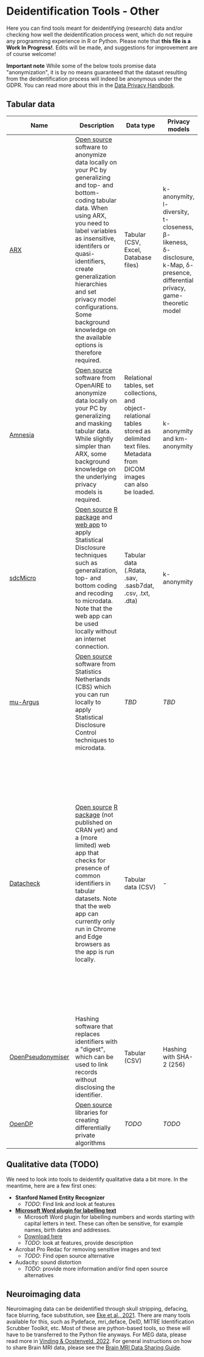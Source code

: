 # Deidentification Tools - Other

Here you can find tools meant for deidentifying (research) data and/or checking how well the deidentification process went, which do not require any programming experience in R or Python.
Please note that **this file is a Work In Progress!**. Edits will be made, and suggestions for improvement are of course welcome!

**Important note** 
While some of the below tools promise data "anonymization", it is by no means guaranteed that the dataset resulting from the deidentification process will indeed be anonymous under the GDPR. 
You can read more about this in the [Data Privacy Handbook](https://utrechtuniversity.github.io/dataprivacyhandbook/personal-data-assess.html).

## Tabular data

| Name | Description | Data type | Privacy models | Other features | Maintenance | GitHub stars | More info | License |
|---|---|---|---|---|---|---|---|---|
| [ARX](https://arx.deidentifier.org/anonymization-tool/) | [Open source](https://github.com/arx-deidentifier/arx) software to anonymize data locally on your PC by generalizing and top- and bottom-coding tabular data. When using ARX, you need to label variables as insensitive, identifers or quasi-identifiers, create generalization hierarchies and set privacy model configurations. Some background knowledge on the available options is therefore required. | Tabular (CSV, Excel, Database files) | k-anonymity, l-diversity, t-closeness, β-likeness, δ-disclosure, k-Map, δ-presence, differential privacy, game-theoretic model | Can analyze both the privacy risks and utility of the output data and calculates a way to achieve minimal information loss whil satisfying the set criteria. Has an API and software library. | Active | 500-1000 | [Instruction video](https://www.youtube.com/watch?v=N8I-sxmMfqQ) | [Apache 2.0](https://www.apache.org/licenses/LICENSE-2.0) |
| [Amnesia](https://amnesia.openaire.eu/) | [Open source](https://github.com/dTsitsigkos/Amnesia) software from OpenAIRE to anonymize data locally on your PC by generalizing and masking tabular data. While slightly simpler than ARX, some background knowledge on the underlying privacy models is required. | Relational tables, set collections, and object-relational tables stored as delimited text files. Metadata from DICOM images can also be loaded. | k-anonymity and km-anonymity | Can export to Zenodo and Dataverse. | Active | 100-500 | [Online demo](https://amnesia.openaire.eu/amnesia/), [tutorials](https://amnesia.openaire.eu/tutorials.html), [documentation](https://amnesia.openaire.eu/about-documentation.html#) | [BSD-3 Clause](https://github.com/dTsitsigkos/Amnesia/blob/master/LICENSE) |
| [sdcMicro](https://shiny.rstudio.com/gallery/sdcapp-microdata.html) | [Open source](https://github.com/sdcTools/sdcMicro) [R package](https://cran.r-project.org/web/packages/sdcMicro/index.html) and [web app](https://shiny.rstudio.com/gallery/sdcapp-microdata.html) to apply Statistical Disclosure techniques such as generalization, top- and bottom coding and recoding to microdata. Note that the web app can be used locally without an internet connection. | Tabular data (.Rdata, .sav, .sasb7dat, .csv, .txt, .dta) | k-anonymity | Allows to explore, modify and analyse microdata, gives information about disclosure risks and information loss. You can also export all output and the underlying R code from the web app so that the anonymization process is reproducible. | Active | 10-100 | [Documentation](https://sdctools.github.io/sdcMicro/articles/sdcMicro.html), [demo](https://youtu.be/JeJ6OOxXZwo?t=5602) | [GPL-v2](https://www.r-project.org/Licenses/GPL-2) |
| [mu-Argus](https://research.cbs.nl/casc/mu.htm) | [Open source](https://github.com/sdcTools/muargus) software from Statistics Netherlands (CBS) which you can run locally to apply Statistical Disclosure Control techniques to microdata. | *TBD* | *TBD* | *TBD* | Active | 0-10 | [User manual](https://research.cbs.nl/casc/mu.htm), [step-by-step](https://github.com/sdcTools/manuals/blob/master/mu-argus/Step-by-step%20test%20procedure%20%20MuArgus.pdf), [getting started](https://github.com/sdcTools/manuals/blob/master/mu-argus/Getting%20started%20with%20Mu%20Argus.pdf) | [EUPL-1.2](https://github.com/sdcTools/muargus/blob/master/LICENSE) |
| [Datacheck](https://libscie.github.io/datacheck-website/) | [Open source](https://github.com/libscie/datacheck) [R package](https://libscie.github.io/datacheck/index.html) (not published on CRAN yet) and a (more limited) web app that checks for presence of common identifiers in tabular datasets. Note that the web app can currently only run in Chrome and Edge browsers as the app is run locally. | Tabular data (CSV) | - | Checks for the following identifiers in a dataset: Email Address, IPv4, IPv6, MAC Address, Phone Number, Browser User Agent, Latitude Longitude (location), Gender (marginalized groups only, e.g., nonbinary, trans), Social security number, Birthday, Blood Type, IBAN Bank account, Creditcard, Amazon MTurk ID. The R package can check entire folders instead of 1 file at a time. **Important note**: neither names or indirect identifiers are detected. So even if the web app says a datafile is "safe to share", it may not be! | Active | 0-10 | [Project report and demo](https://www.youtube.com/watch?v=i5Pa3Sx3n14) | [MIT](https://libscie.github.io/datacheck/LICENSE.html) |
| [OpenPseudonymiser](https://www.openpseudonymiser.org/Default.aspx) | Hashing software that replaces identifiers with a "digest", which can be used to link records without disclosing the identifier. | Tabular  (CSV) | Hashing with SHA-2 (256) | Possible to create a salt so that the pseudonymization is a one-way process. You need to register in order to install the software. | Inactive | NA | [Documentation](https://www.openpseudonymiser.org/OpenPseudonymiser_Docs.aspx) | [GPL-v3](https://www.gnu.org/licenses/) |
| [OpenDP](https://opendp.org/) | [Open source](https://github.com/opendp/opendp) libraries for creating differentially private algorithms  | *TODO* | *TODO* | *TODO* | *TODO* | *TODO* | *TODO* | *TODO* |


## Qualitative data (TODO)

We need to look into tools to deidentify qualitative data a bit more. In the meantime, here are a few first ones:
- **Stanford Named Entity Recognizer**
  - *TODO*: Find link and look at features
- **[Microsoft Word plugin for labelling text](https://bitbucket.org/ukda/ukds.tools.textanonhelper/wiki/Home)**
  - Microsoft Word plugin for labelling numbers and words starting with capital letters in text. These can often be sensitive, for example names, birth dates and addresses.
  - [Download here](http://data-archive.ac.uk/media/504356/md5_94fc0c2a25f3a75396059826a23b8224_textanonymisationhelpertool_01_00.zip)
  - *TODO*: look at features, provide description 
- Acrobat Pro Redac for removing sensitive images and text
  - *TODO*: Find open source alternative
- Audacity: sound distortion
  - *TODO*: provide more information and/or find open source alternatives

## Neuroimaging data
Neuroimaging data can be deidentified through skull stripping, defacing, face blurring, face substitution, see [Eke et al., 2021](https://doi.org/10.1016/j.ynirp.2021.100053). There are many tools available for this, such as Pydeface, mri_deface, DeID, MITRE Identification Scrubber Toolkit, etc. Most of these are python-based tools, so these will have to be transferred to the Python file anyways. For MEG data, please read more in [Vinding & Oostenveld, 2022](https://doi.org/10.1016/j.neuroimage.2022.119165). For general instructions on how to share Brain MRI data, please see the [Brain MRI Data Sharing Guide](https://doi.org/10.5281/zenodo.3822289).

